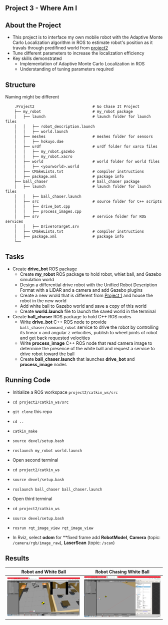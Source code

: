 ## Project 3 - Where Am I

## About the Project
  - This project is to interface my own mobile robot with the Adaptive Monte Carlo Localization algorithm in ROS to estimate robot's position as it travals through predifined world from [project2](https://github.com/ase1997/Udacity-Robotics-Software-Engineer/tree/main/Project%202%20-%20Go%20Chase%20It)
  - Tune different parameters to increase the localization efficiency
  - Key skills demonstrated
    - Implementation of Adaptive Monte Carlo Localization in ROS
    - Understanding of tuning parameters required

## Structure
Naming might be different
```
    .Project2                          # Go Chase It Project
    ├── my_robot                       # my_robot package                   
    │   ├── launch                     # launch folder for launch files   
    │   │   ├── robot_description.launch
    │   │   ├── world.launch
    │   ├── meshes                     # meshes folder for sensors
    │   │   ├── hokuyo.dae
    │   ├── urdf                       # urdf folder for xarco files
    │   │   ├── my_robot.gazebo
    │   │   ├── my_robot.xacro
    │   ├── world                      # world folder for world files
    │   │   ├── <yourworld>.world
    │   ├── CMakeLists.txt             # compiler instructions
    │   ├── package.xml                # package info
    ├── ball_chaser                    # ball_chaser package                   
    │   ├── launch                     # launch folder for launch files   
    │   │   ├── ball_chaser.launch
    │   ├── src                        # source folder for C++ scripts
    │   │   ├── drive_bot.cpp
    │   │   ├── process_images.cpp
    │   ├── srv                        # service folder for ROS services
    │   │   ├── DriveToTarget.srv
    │   ├── CMakeLists.txt             # compiler instructions
    │   ├── package.xml                # package info                  
    └──   
```
    
## Tasks
  - Create **drive_bot** ROS package
    - Create **my_robot** ROS package to hold robot, whiet ball, and Gazebo simulation world
    - Design a differential drive robot with the Unified Robot Description Format with a LiDAR and a camera and add Gazebo plugins
    - Create a new wrold that is different from [Project 1](https://github.com/ase1997/Udacity-Robotics-Software-Engineer/tree/main/Project%201%20-%20Build%20My%20World) and house the robot in the new world
    - Add white ball to Gazebo world and save a copy of this world
    - Create **world.launch** file to launch the saved world in the terminal
  - Create **ball_chaser** ROS package to hold C++ ROS nodes
    - Write **drive_bot** C++ ROS node to provide `ball_chaser/command_robot` service to drive the robot by controlling its linear x and angular z velocities, publish to wheel joints of robot and get back requested velocities
    - Write **process_image** C++ ROS node that read camera image to determine the presence of the white ball and request a service to drive robot toward the ball
    - Create **ball_chaser.launch** that launches **drive_bot** and **process_image** nodes

## Running Code
  - Initialize a ROS workspace `project2/catkin_ws/src`
  - `cd project2/catkin_ws/src`
  - `git clone` this repo
  - `cd ..`
  - `catkin_make`
  - `source devel/setup.bash`
  - `roslaunch my_robot world.launch`
  
  - Open second terminal
  - `cd project2/catkin_ws`
  - `source devel/setup.bash`
  - `roslaunch ball_chaser ball_chaser.launch`
  
  - Open third terminal
  - `cd project2/catkin_ws`
  - `source devel/setup.bash`
  - `rosrun rqt_image_view rqt_image_view`
  
  - In Rviz, select **odom** for **fixed frame
  add **RobotModel**, **Camera** (topic: `/camera/rgb/image_raw`), **LaserScan** (topic: `/scan`)

## Results
Robot and White Ball         |  Robot Chasing White Ball
:-------------------------:|:-------------------------:
![](https://github.com/ase1997/Udacity-Robotics-Software-Engineer/blob/main/Project%202%20-%20Go%20Chase%20It/pics/pic_2.PNG)  |  ![](https://github.com/ase1997/Udacity-Robotics-Software-Engineer/blob/main/Project%202%20-%20Go%20Chase%20It/pics/pic_3.PNG)
